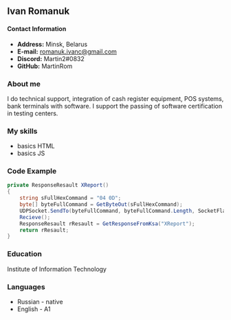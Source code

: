 ## Ivan Romanuk

#### Contact Information
* __Address:__ Minsk, Belarus
* __E-mail:__ romanuk.ivanc@gmail.com
* __Discord:__ Martin2#0832
* __GitHub:__ MartinRom
### About me
I do technical support, integration of cash register equipment, POS systems, bank terminals with software. I support the passing of software certification in testing centers.
### My skills
* basics HTML
* basics JS
### Code Example
```cs
private ResponseResault XReport()
{
    string sFullHexCommand = "04 0D";
    byte[] byteFullCommand = GetByteOut(sFullHexCommand);
    UDPSocket.SendTo(byteFullCommand, byteFullCommand.Length, SocketFlags.None, IpKsaHostEnd);
    Recieve(); 
    ResponseResault rResault = GetResponseFromKsa("XReport");
    return rResault;
}
```
### Education
Institute of Information Technology
### Languages
* Russian - native  
* English - A1